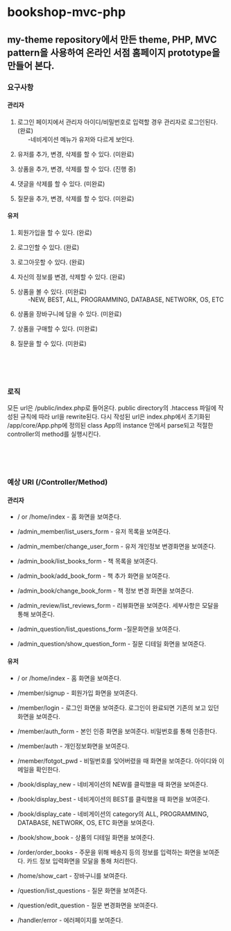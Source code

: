 # bookshop-mvc-php
## my-theme repository에서 만든 theme, PHP, MVC pattern을 사용하여 온라인 서점 홈페이지 prototype을 만들어 본다.

### 요구사항
#### 관리자
1. 로그인 페이지에서 관리자 아이디/비밀번호로 입력할 경우 관리자로 로그인된다. (완료) <br />
&nbsp;&nbsp;&nbsp;&nbsp;&nbsp;&nbsp;-네비게이션 메뉴가 유저와 다르게 보인다.

2. 유저를 추가, 변경, 삭제를 할 수 있다. (미완료)

3. 상품을 추가, 변경, 삭제를 할 수 있다. (진행 중)

4. 댓글을 삭제를 할 수 있다. (미완료)

5. 질문을 추가, 변경, 삭제를 할 수 있다. (미완료)

#### 유저
1. 회원가입을 할 수 있다. (완료)

2. 로그인할 수 있다. (완료)

3. 로그아웃할 수 있다. (완료)

4. 자신의 정보를 변경, 삭제할 수 있다. (완료)

5. 상품을 볼 수 있다. (미완료)<br />
&nbsp;&nbsp;&nbsp;&nbsp;&nbsp;&nbsp;-NEW, BEST, ALL, PROGRAMMING, DATABASE, NETWORK, OS, ETC

6. 상품을 장바구니에 담을 수 있다. (미완료)

7. 상품을 구매할 수 있다. (미완료)

8. 질문을 할 수 있다. (미완료)


<br /><br /><br />
### 로직
모든 url은 /public/index.php로 들어온다. public directory의 .htaccess 파일에 작성된 규칙에 따라 url을 rewrite된다. 다시 작성된 url은 index.php에서 초기화된 /app/core/App.php에 정의된 class App의 instance 안에서 parse되고 적절한 controller의 method를 실행시킨다.


<br /><br /><br />
### 예상 URI (/Controller/Method)
#### 관리자
* / or /home/index - 홈 화면을 보여준다.

* /admin_member/list_users_form - 유저 목록을 보여준다.

* /admin_member/change_user_form - 유저 개인정보 변경화면을 보여준다.

* /admin_book/list_books_form - 책 목록을 보여준다.

* /admin_book/add_book_form - 책 추가 화면을 보여준다.

* /admin_book/change_book_form - 책 정보 변경 화면을 보여준다. 

* /admin_review/list_reviews_form - 리뷰화면을 보여준다. 세부사항은 모달을 통해 보여준다.

* /admin_question/list_questions_form -질문화면을 보여준다.

* /admin_question/show_question_form - 질문 디테일 화면을 보여준다.

#### 유저
* / or /home/index - 홈 화면을 보여준다.

* /member/signup - 회원가입 화면을 보여준다.

* /member/login - 로그인 화면을 보여준다. 로그인이 완료되면 기존의 보고 있던 화면을 보여준다.

* /member/auth_form - 본인 인증 화면을 보여준다. 비밀번호를 통해 인증한다.

* /member/auth - 개인정보화면을 보여준다.

* /member/fotgot_pwd - 비밀번호를 잊어버렸을 때 화면을 보여준다. 아이디와 이메일을 확인한다.

* /book/display_new - 네비게이션의 NEW를 클릭했을 때  화면을 보여준다.

* /book/display_best - 네비게이션의 BEST를 클릭했을 때 화면을 보여준다.

* /book/display_cate - 네비게이션의 category의 ALL, PROGRAMMING, DATABASE, NETWORK, OS, ETC 화면을 보여준다.

* /book/show_book - 상품의 디테일 화면을 보여준다.

* /order/order_books - 주문을 위해 배송지 등의 정보를 입력하는 화면을 보여준다. 카드 정보 입력화면을 모달을 통해 처리한다.

* /home/show_cart - 장바구니를 보여준다.

* /question/list_questions - 질문 화면을 보여준다.

* /question/edit_question - 질문 변경화면을 보여준다.

* /handler/error - 에러페이지를 보여준다.


